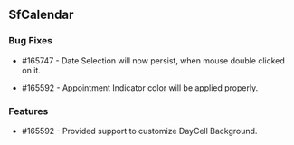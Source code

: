 ## SfCalendar

### Bug Fixes


* \#165747 - Date Selection will now persist, when mouse double clicked on it.

* \#165592 - Appointment Indicator color will be applied properly.

### Features

* \#165592 - Provided support to customize DayCell Background.



